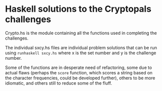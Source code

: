 Haskell solutions to the Cryptopals challenges
==============================================

Crypto.hs is the module containing all the functions
used in completing the challenges.

The individual sxcy.hs files are individual problem
solutions that can be run using `runhaskell sxcy.hs`
where x is the set number and y is the challenge number.

Some of the functions are in desperate need of refactoring,
some due to actual flaws (perhaps the `score` function, which
scores a string based on the character frequencies, could be
developed further), others to be more idiomatic, and others
still to reduce some of the fluff.

